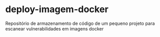 # deploy-imagem-docker
Repositório de armazenamento de código de um pequeno projeto para escanear vulnerabilidades em imagens docker
